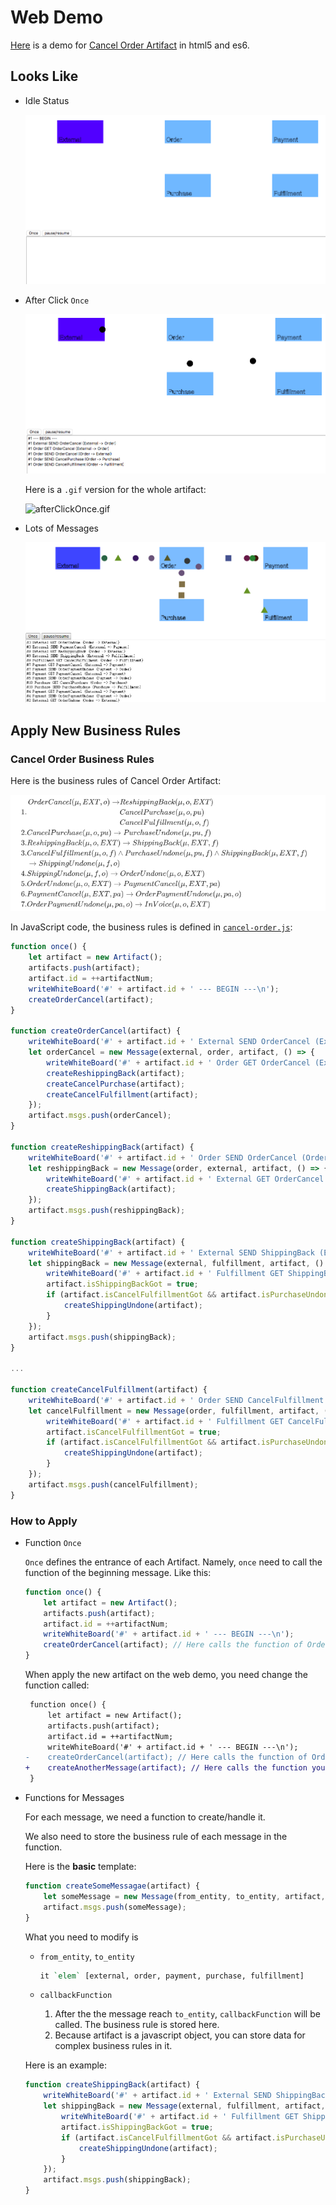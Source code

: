 # Web Demo

[Here](CancelOrder) is a demo for [Cancel Order Artifact](/Research/CancelOrder) in html5 and es6.

## Looks Like

- Idle Status

  ![Idle Status](idleStatus.png)

- After Click `Once` 

  ![After Click `Once`](afterClickOnce.png)

  Here is a `.gif` version for the whole artifact: 

  ![afterClickOnce.gif](afterClickOnce.gif)

- Lots of Messages

  ![Lots of Messages](lotsOfMessages.png)

## Apply New Business Rules

### Cancel Order Business Rules

Here is the business rules of Cancel Order Artifact:

![Cancel Order Business Rules](../Research/CancelOrder/CancelOrderBussinessRulesInMathJaxForGithub.png)

In JavaScript code, the business rules is defined in [`cancel-order.js`](CancelOrder/cancel-order.js):

```javascript
function once() {
    let artifact = new Artifact();
    artifacts.push(artifact);
    artifact.id = ++artifactNum;
    writeWhiteBoard('#' + artifact.id + ' --- BEGIN ---\n');
    createOrderCancel(artifact);
}

function createOrderCancel(artifact) {
    writeWhiteBoard('#' + artifact.id + ' External SEND OrderCancel (External -> Order)\n');
    let orderCancel = new Message(external, order, artifact, () => {
        writeWhiteBoard('#' + artifact.id + ' Order GET OrderCancel (External -> Order)\n');
        createReshippingBack(artifact);
        createCancelPurchase(artifact);
        createCancelFulfillment(artifact);
    });
    artifact.msgs.push(orderCancel);
}

function createReshippingBack(artifact) {
    writeWhiteBoard('#' + artifact.id + ' Order SEND OrderCancel (Order -> External)\n');
    let reshippingBack = new Message(order, external, artifact, () => {
        writeWhiteBoard('#' + artifact.id + ' External GET OrderCancel (Order -> External)\n');
        createShippingBack(artifact);
    });
    artifact.msgs.push(reshippingBack);
}

function createShippingBack(artifact) {
    writeWhiteBoard('#' + artifact.id + ' External SEND ShippingBack (External -> Fulfillment)\n');
    let shippingBack = new Message(external, fulfillment, artifact, () => {
        writeWhiteBoard('#' + artifact.id + ' Fulfillment GET ShippingBack (External -> Fulfillment)\n');
        artifact.isShippingBackGot = true;
        if (artifact.isCancelFulfillmentGot && artifact.isPurchaseUndoneGot && artifact.isShippingBackGot) {
            createShippingUndone(artifact);
        }
    });
    artifact.msgs.push(shippingBack);
}

...

function createCancelFulfillment(artifact) {
    writeWhiteBoard('#' + artifact.id + ' Order SEND CancelFulfillment (Order -> Fulfillment)\n');
    let cancelFulfillment = new Message(order, fulfillment, artifact, () => {
        writeWhiteBoard('#' + artifact.id + ' Fulfillment GET CancelFulfillment (Order -> Fulfillment)\n');
        artifact.isCancelFulfillmentGot = true;
        if (artifact.isCancelFulfillmentGot && artifact.isPurchaseUndoneGot && artifact.isShippingBackGot) {
            createShippingUndone(artifact);
        }
    });
    artifact.msgs.push(cancelFulfillment);
}
```

### How to Apply

- Function `Once`

  `Once` defines the entrance of each Artifact. Namely, `once` need to call the function of the beginning message. Like this:

  ```javascript
  function once() {
      let artifact = new Artifact();
      artifacts.push(artifact);
      artifact.id = ++artifactNum;
      writeWhiteBoard('#' + artifact.id + ' --- BEGIN ---\n');
      createOrderCancel(artifact); // Here calls the function of OrderCancel.
  }
  ```

  When apply the new artifact on the web demo, you need change the function called:

  ```Diff
   function once() {
       let artifact = new Artifact();
       artifacts.push(artifact);
       artifact.id = ++artifactNum;
       writeWhiteBoard('#' + artifact.id + ' --- BEGIN ---\n');
  -    createOrderCancel(artifact); // Here calls the function of OrderCancel.
  +    createAnotherMessage(artifact); // Here calls the function you need.
   }
  ```

- Functions for Messages

  For each message, we need a function to create/handle it.

  We also need to store the business rule of each message in the function.

  Here is the **basic** template:

  ```javascript
  function createSomeMessagae(artifact) {
      let someMessage = new Message(from_entity, to_entity, artifact, callbackFunction);
      artifact.msgs.push(someMessage);
  }
  ```

  What you need to modify is

  - `from_entity`, `to_entity`

    ```haskell
    it `elem` [external, order, payment, purchase, fulfillment]
    ```

  - `callbackFunction`

    1. After the the message reach `to_entity`, `callbackFunction` will be called. The business rule is stored here.
    2. Because artifact is a javascript object, you can store data for complex business rules in it.

  Here is an example:

  ```javascript
  function createShippingBack(artifact) {
      writeWhiteBoard('#' + artifact.id + ' External SEND ShippingBack (External -> Fulfillment)\n'); // writeWhiteBoard is an util function for white board.
      let shippingBack = new Message(external, fulfillment, artifact, () => {
          writeWhiteBoard('#' + artifact.id + ' Fulfillment GET ShippingBack (External -> Fulfillment)\n');
          artifact.isShippingBackGot = true;
          if (artifact.isCancelFulfillmentGot && artifact.isPurchaseUndoneGot && artifact.isShippingBackGot) {
              createShippingUndone(artifact);
          }
      });
      artifact.msgs.push(shippingBack);
  }
  ```
